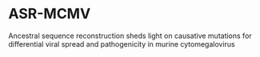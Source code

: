 # ASR-MCMV
Ancestral sequence reconstruction sheds light on causative mutations for differential viral spread and pathogenicity in murine cytomegalovirus
